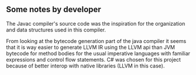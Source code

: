 ## Some notes by developer

The Javac compiler's source code was the inspiration for the organization and data 
structures used in this compiler.

From looking at the bytecode generation part of the java compiler it seems that it is way 
easier to generate LLVM IR using the LLVM api than JVM bytecode for method bodies for the
usual imperative languages with familiar expressions and control flow statements.
C# was chosen for this project because of better interop with native libraries (LLVM in
this case).
